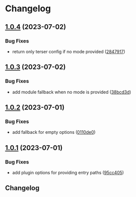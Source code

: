 # Changelog

## [1.0.4](https://github.com/n6ai/minze/compare/vite-plugin-minze-v1.0.3...vite-plugin-minze-v1.0.4) (2023-07-02)


### Bug Fixes

* return only terser config if no mode provided ([2847917](https://github.com/n6ai/minze/commit/28479175506511fd695997f3962bab843f2866fd))

## [1.0.3](https://github.com/n6ai/minze/compare/vite-plugin-minze-v1.0.2...vite-plugin-minze-v1.0.3) (2023-07-02)


### Bug Fixes

* add module fallback when no mode is provided ([38bcd3d](https://github.com/n6ai/minze/commit/38bcd3dee5dcc032ef3043527b688975e46f35c4))

## [1.0.2](https://github.com/n6ai/minze/compare/vite-plugin-minze-v1.0.1...vite-plugin-minze-v1.0.2) (2023-07-01)


### Bug Fixes

* add fallback for empty options ([0110de0](https://github.com/n6ai/minze/commit/0110de01acdd631838440349500536bfd910281a))

## [1.0.1](https://github.com/n6ai/minze/compare/vite-plugin-minze-v1.0.0...vite-plugin-minze-v1.0.1) (2023-07-01)


### Bug Fixes

* add plugin options for providing entry paths ([95cc405](https://github.com/n6ai/minze/commit/95cc405cc8bcb73ba0b404f200796458d9a0443e))

## Changelog
